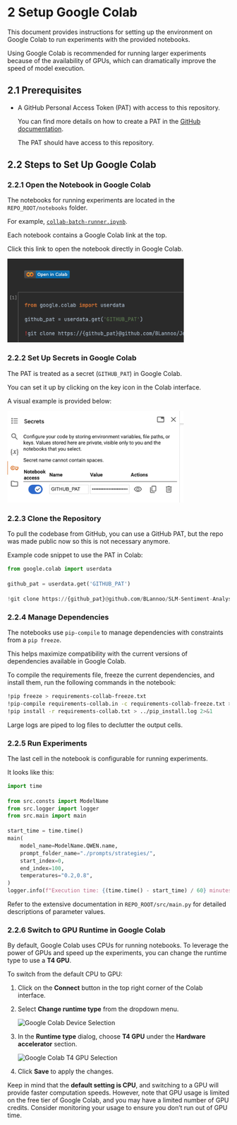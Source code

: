 # 2 Setup Google Colab

This document provides instructions for setting up the environment on Google Colab
to run experiments with the provided notebooks.

Using Google Colab is recommended for running larger experiments because of the
availability of GPUs, which can dramatically improve the speed of model execution.

## 2.1 Prerequisites

- A GitHub Personal Access Token (PAT) with access to this repository.

  You can find more details on how to create a PAT in the
  [GitHub documentation](https://docs.github.com/en/github/authenticating-to-github/creating-a-personal-access-token).

  The PAT should have access to this repository.

## 2.2 Steps to Set Up Google Colab

### 2.2.1 Open the Notebook in Google Colab

The notebooks for running experiments are located in the `REPO_ROOT/notebooks` folder.

For example, [`collab-batch-runner.ipynb`](../notebooks/collab-batch-runner.ipynb).

Each notebook contains a Google Colab link at the top.

Click this link to open the notebook directly in Google Colab.

<img src="../docs/assets/google_collab_button.png" alt="Google Colab Button" width="400"/>

### 2.2.2 Set Up Secrets in Google Colab

The PAT is treated as a secret (`GITHUB_PAT`) in Google Colab.

You can set it up by clicking on the key icon in the Colab interface.

A visual example is provided below:

<img src="../docs/assets/google_collab_secrets.png" alt="Google Colab Secrets" width="400"/>

### 2.2.3 Clone the Repository

To pull the codebase from GitHub, you can use a GitHub PAT,
but the repo was made public now so this is not necessary anymore.

Example code snippet to use the PAT in Colab:

```python
from google.colab import userdata

github_pat = userdata.get('GITHUB_PAT')

!git clone https://{github_pat}@github.com/BLannoo/SLM-Sentiment-Analysis.git
`````

### 2.2.4 Manage Dependencies

The notebooks use `pip-compile` to manage dependencies with constraints from a
`pip freeze`.

This helps maximize compatibility with the current versions of dependencies
available in Google Colab.

To compile the requirements file, freeze the current dependencies, and install them,
run the following commands in the notebook:

```bash
!pip freeze > requirements-collab-freeze.txt
!pip-compile requirements-collab.in -c requirements-collab-freeze.txt > ../pip_compile.log 2>&1
!pip install -r requirements-collab.txt > ../pip_install.log 2>&1
````

Large logs are piped to log files to declutter the output cells.

### 2.2.5 Run Experiments

The last cell in the notebook is configurable for running experiments.

It looks like this:

```python
import time

from src.consts import ModelName
from src.logger import logger
from src.main import main

start_time = time.time()
main(
    model_name=ModelName.QWEN.name,
    prompt_folder_name="./prompts/strategies/",
    start_index=0,
    end_index=100,
    temperatures="0.2,0.8",
)
logger.info(f"Execution time: {(time.time() - start_time) / 60} minutes")
````

Refer to the extensive documentation in `REPO_ROOT/src/main.py` for detailed descriptions
of parameter values.

### 2.2.6 Switch to GPU Runtime in Google Colab

By default, Google Colab uses CPUs for running notebooks. To leverage the power of GPUs and speed up the experiments,
you can change the runtime type to use a **T4 GPU**.

To switch from the default CPU to GPU:

1. Click on the **Connect** button in the top right corner of the Colab interface.
2. Select **Change runtime type** from the dropdown menu.

   <img src="../docs/assets/google_collab_device_selection.png" alt="Google Colab Device Selection" width="400"/>

3. In the **Runtime type** dialog, choose **T4 GPU** under the **Hardware accelerator** section.

   <img src="../docs/assets/google_collab_t4.png" alt="Google Colab T4 GPU Selection" width="400"/>

4. Click **Save** to apply the changes.

Keep in mind that the **default setting is CPU**, and switching to a GPU will provide faster computation speeds.
However, note that GPU usage is limited on the free tier of Google Colab, and you may have a limited number of GPU credits.
Consider monitoring your usage to ensure you don’t run out of GPU time.
